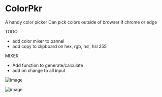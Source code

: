 
# ColorPkr

A handy color picker
Can pick colors outside of browser if chrome or edge

TODO

* add color mixer to pannel
* add copy to clipboard on hex, rgb, hsl, hsl 255

MIXER
* Add function to generate/calculate
* add on change to all input





![image](https://user-images.githubusercontent.com/7784595/189655422-9f254fee-04ab-4c26-a528-de7ed088d511.png)

![image](https://user-images.githubusercontent.com/7784595/189655833-3bc4ed66-8ffa-4954-8e29-0f1c857e48b0.png)
